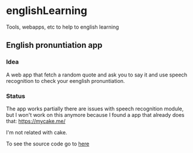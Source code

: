 # englishLearning
Tools, webapps, etc to help to english learning

## English pronuntiation app

### Idea
A web app that fetch a random quote and ask you to say it and use speech recognition to check your eenglish pronuntiation.

### Status
The app works partially there are issues with speech recognition module, but I won't work on this anymore because I found a app that already does that: https://mycake.me/

I'm not related with cake.

To see the source code go to [here](./client/english_learning/README.md)
